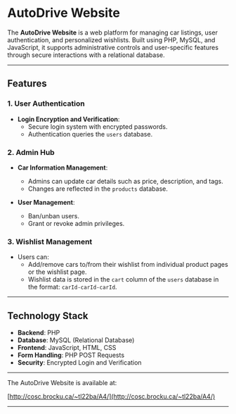 # AutoDrive Website

The **AutoDrive Website** is a web platform for managing car listings, user authentication, and personalized wishlists. Built using PHP, MySQL, and JavaScript, it supports administrative controls and user-specific features through secure interactions with a relational database.

---

## Features

### 1. **User Authentication**
- **Login Encryption and Verification**:
  - Secure login system with encrypted passwords.
  - Authentication queries the `users` database.

### 2. **Admin Hub**
- **Car Information Management**:
  - Admins can update car details such as price, description, and tags.
  - Changes are reflected in the `products` database.

- **User Management**:
  - Ban/unban users.
  - Grant or revoke admin privileges.

### 3. **Wishlist Management**
- Users can:
  - Add/remove cars to/from their wishlist from individual product pages or the wishlist page.
  - Wishlist data is stored in the `cart` column of the `users` database in the format: `carId-carId-carId`.

---

## Technology Stack

- **Backend**: PHP
- **Database**: MySQL (Relational Database)
- **Frontend**: JavaScript, HTML, CSS
- **Form Handling**: PHP POST Requests
- **Security**: Encrypted Login and Verification

---

The AutoDrive Website is available at: 

[http://cosc.brocku.ca/~tl22ba/A4/](http://cosc.brocku.ca/~tl22ba/A4/)

---


